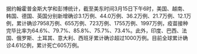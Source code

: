 据约翰霍普金斯大学和彭博统计，截至美东时间3月15日下午6时，美国、越南、韩国、德国、英国分别新增确诊3.1万例、44.0万例、36.2万例、21.7万例、12.1万例，累计确诊7958万例、655万例、723万例、1755万例、1997万例，疫苗接种完毕比率为64.6%、79.7%、85.8%、75.7%、73.4%。此外，印度、巴西、法国、俄罗斯、土耳其、意大利、西班牙累计确诊超过1000万例。目前全球累计确诊4.61亿例，累计死亡605万例。